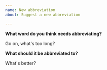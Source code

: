 ```yaml
---
name: New abbreviation
about: Suggest a new abbreviation

---
```


**What word do you think needs abbreviating?**

Go on, what's too long?

**What should it be abbreviated to?**

What's better?
